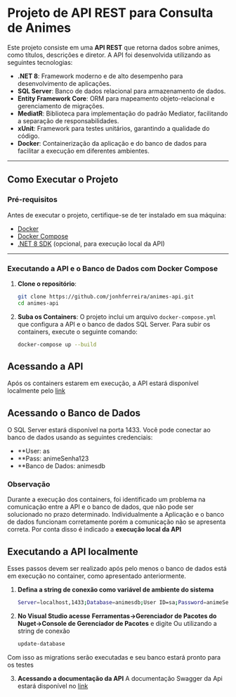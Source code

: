 # Projeto de API REST para Consulta de Animes

Este projeto consiste em uma **API REST** que retorna dados sobre animes, como títulos, descrições e diretor. A API foi desenvolvida utilizando as seguintes tecnologias:

- **.NET 8**: Framework moderno e de alto desempenho para desenvolvimento de aplicações.
- **SQL Server**: Banco de dados relacional para armazenamento de dados.
- **Entity Framework Core**: ORM para mapeamento objeto-relacional e gerenciamento de migrações.
- **MediatR**: Biblioteca para implementação do padrão Mediator, facilitando a separação de responsabilidades.
- **xUnit**: Framework para testes unitários, garantindo a qualidade do código.
- **Docker**: Containerização da aplicação e do banco de dados para facilitar a execução em diferentes ambientes.

---

## Como Executar o Projeto

### Pré-requisitos
Antes de executar o projeto, certifique-se de ter instalado em sua máquina:
- [Docker](https://www.docker.com/)
- [Docker Compose](https://docs.docker.com/compose/install/)
- [.NET 8 SDK](https://dotnet.microsoft.com/download/dotnet/8.0) (opcional, para execução local da API)

---

### Executando a API e o Banco de Dados com Docker Compose

1. **Clone o repositório**:
   ```bash
   git clone https://github.com/jonhferreira/animes-api.git
   cd animes-api

2. **Suba os Containers**:
O projeto inclui um arquivo `docker-compose.yml` que configura a API e o banco de dados SQL Server. Para subir os containers, execute o seguinte comando:
   ```bash
   docker-compose up --build

## Acessando a API

Após os containers estarem em execução, a API estará disponível localmente pelo [link](http://localhost:5000)

## Acessando o Banco de Dados
  O SQL Server estará disponível na porta 1433. Você pode conectar ao banco de dados usando as seguintes credenciais:
  - **User: as
  - **Pass: animeSenha123
  - **Banco de Dados: animesdb

### Observação
Durante a execução dos containers, foi identificado um problema na comunicação entre a API e o banco de dados, que não pode ser solucionado no prazo determinado.
Individualmente a Aplicação e o banco de dados funcionam corretamente porém a comunicação não se apresenta correta. Por conta disso é indicado a **execução local da API**

## Executando a API localmente
Esses passos devem ser realizado após pelo menos o banco de dados está em execução no container, como apresentado anteriormente.

1. **Defina a string de conexão como variável de ambiente do sistema**
   ```bash
   Server=localhost,1433;Database=animesdb;User ID=sa;Password=animeSenha123;TrustServerCertificate=True;

2. **No Visual Studio acesse**  **Ferramentas->Gerenciador de Pacotes do Nuget->Console de Gerenciador de Pacotes** e digite
Ou utilizando a string de conexão
   ```bash
   update-database
Com isso as migrations serão executadas e seu banco estará pronto para os testes

3. **Acessando a documentação da API**
A documentação Swagger da Api estará disponível no [link](http://localhost:5000/swagger)	





